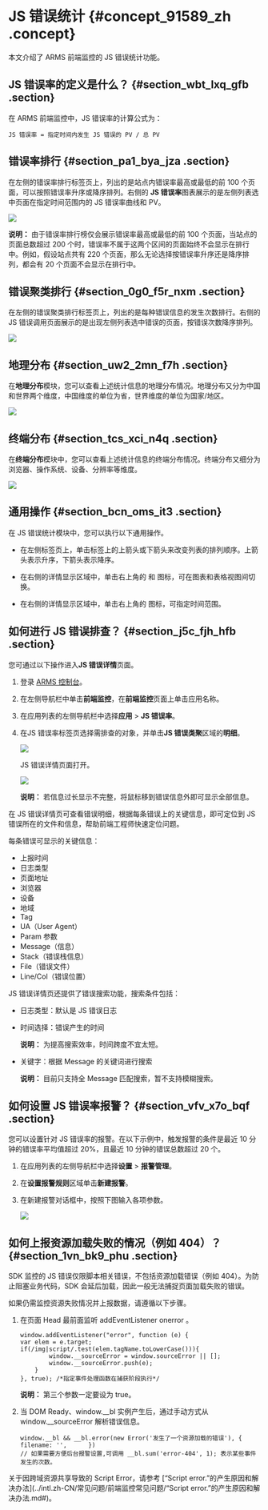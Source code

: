 # JS 错误统计 {#concept_91589_zh .concept}

本文介绍了 ARMS 前端监控的 JS 错误统计功能。

## JS 错误率的定义是什么？ {#section_wbt_lxq_gfb .section}

在 ARMS 前端监控中，JS 错误率的计算公式为：

``` {#codeblock_82j_rjz_t6h}
JS 错误率 = 指定时间内发生 JS 错误的 PV / 总 PV 
```

## 错误率排行 {#section_pa1_bya_jza .section}

在左侧的错误率排行标签页上，列出的是站点内错误率最高或最低的前 100 个页面，可以按照错误率升序或降序排列。右侧的 **JS 错误率**图表展示的是左侧列表选中页面在指定时间范围内的 JS 错误率曲线和 PV。

![](http://static-aliyun-doc.oss-cn-hangzhou.aliyuncs.com/assets/img/152274/156758167043633_zh-CN.png)

**说明：** 由于错误率排行榜仅会展示错误率最高或最低的前 100 个页面，当站点的页面总数超过 200 个时，错误率不属于这两个区间的页面始终不会显示在排行中。例如，假设站点共有 220 个页面，那么无论选择按错误率升序还是降序排列，都会有 20 个页面不会显示在排行中。

## 错误聚类排行 {#section_0g0_f5r_nxm .section}

在左侧的错误聚类排行标签页上，列出的是每种错误信息的发生次数排行。右侧的 JS 错误调用页面展示的是出现左侧列表选中错误的页面，按错误次数降序排列。

![](http://static-aliyun-doc.oss-cn-hangzhou.aliyuncs.com/assets/img/152274/156758167043634_zh-CN.png)

## 地理分布 {#section_uw2_2mn_f7h .section}

在**地理分布**模块，您可以查看上述统计信息的地理分布情况。地理分布又分为中国和世界两个维度，中国维度的单位为省，世界维度的单位为国家/地区。

![](http://static-aliyun-doc.oss-cn-hangzhou.aliyuncs.com/assets/img/152274/156758167043635_zh-CN.png)

## 终端分布 {#section_tcs_xci_n4q .section}

在**终端分布**模块中，您可以查看上述统计信息的终端分布情况。终端分布又细分为浏览器、操作系统、设备、分辨率等维度。

![](http://static-aliyun-doc.oss-cn-hangzhou.aliyuncs.com/assets/img/152274/156758167043638_zh-CN.png)

## 通用操作 {#section_bcn_oms_it3 .section}

在 JS 错误统计模块中，您可以执行以下通用操作。

-   在左侧标签页上，单击标签上的上箭头或下箭头来改变列表的排列顺序。上箭头表示升序，下箭头表示降序。
-   在右侧的详情显示区域中，单击右上角的 和 图标，可在图表和表格视图间切换。

-   在右侧的详情显示区域中，单击右上角的 图标，可指定时间范围。


## 如何进行 JS 错误排查？ {#section_j5c_fjh_hfb .section}

您可通过以下操作进入**JS 错误详情**页面。

1.  登录 [ARMS 控制台](https://arms-ap-southeast-1.console.aliyun.com/#/home)。
2.  在左侧导航栏中单击**前端监控**，在**前端监控**页面上单击应用名称。
3.  在应用列表的左侧导航栏中选择**应用** \> **JS 错误率**。
4.  在JS 错误率标签页选择需排查的对象，并单击**JS 错误类聚**区域的**明细**。

    ![](http://static-aliyun-doc.oss-cn-hangzhou.aliyuncs.com/assets/img/152274/156758167043646_zh-CN.png)

    JS 错误详情页面打开。

    ![](http://static-aliyun-doc.oss-cn-hangzhou.aliyuncs.com/assets/img/152274/156758167043647_zh-CN.png)

    **说明：** 若信息过长显示不完整，将鼠标移到错误信息外即可显示全部信息。


在 JS 错误详情页可查看错误明细，根据每条错误上的关键信息，即可定位到 JS 错误所在的文件和信息，帮助前端工程师快速定位问题。

每条错误可显示的关键信息：

-   上报时间
-   日志类型
-   页面地址
-   浏览器
-   设备
-   地域
-   Tag
-   UA（User Agent）
-   Param 参数
-   Message（信息）
-   Stack（错误栈信息）
-   File（错误文件）
-   Line/Col（错误位置）

JS 错误详情页还提供了错误搜索功能，搜索条件包括：

-   日志类型：默认是 JS 错误日志
-   时间选择：错误产生的时间

    **说明：** 为提高搜索效率，时间跨度不宜太短。

-   关键字：根据 Message 的关键词进行搜索

    **说明：** 目前只支持全 Message 匹配搜索，暂不支持模糊搜索。


## 如何设置 JS 错误率报警？ {#section_vfv_x7o_bqf .section}

您可以设置针对 JS 错误率的报警。在以下示例中，触发报警的条件是最近 10 分钟的错误率平均值超过 20%，且最近 10 分钟的错误总数超过 20 个。

1.  在应用列表的左侧导航栏中选择**设置** \> **报警管理**。
2.  在**设置报警规则**区域单击**新建报警**。
3.  在新建报警对话框中，按照下图输入各项参数。

    ![](http://static-aliyun-doc.oss-cn-hangzhou.aliyuncs.com/assets/img/152221/156758167043505_zh-CN.png)


## 如何上报资源加载失败的情况（例如 404）？ {#section_1vn_bk9_phu .section}

SDK 监控的 JS 错误仅限脚本相关错误，不包括资源加载错误（例如 404）。为防止阻塞业务代码，SDK 会延后加载，因此一般无法捕捉页面加载失败的错误。

如果仍需监控资源失败情况并上报数据，请遵循以下步骤。

1.  在页面 Head 最前面监听 addEventListener onerror 。

    ``` {#codeblock_mr5_q1m_zq0}
    window.addEventListener("error", function (e) {
    var elem = e.target;
    if(/img|script/.test(elem.tagName.toLowerCase())){
            window.__sourceError = window.sourceError || [];
            window.__sourceError.push(e);
        }
    }, true); /*指定事件处理函数在捕获阶段执行*/
    ```

    **说明：** 第三个参数一定要设为 true。

2.  当 DOM Ready、window.\_\_bl 实例产生后，通过手动方式从 window.\_\_sourceError 解析错误信息。

    ``` {#codeblock_tpx_yd4_35y}
    window.__bl && __bl.error(new Error('发生了一个资源加载的错误'), {       filename: '',      })
    // 如果需要方便后台报警设置,可调用 __bl.sum('error-404', 1); 表示某些事件发生的次数。
    ```


关于因跨域资源共享导致的 Script Error，请参考 [“Script error.”的产生原因和解决办法](../intl.zh-CN/常见问题/前端监控常见问题/“Script error.”的产生原因和解决办法.md#)。

 

